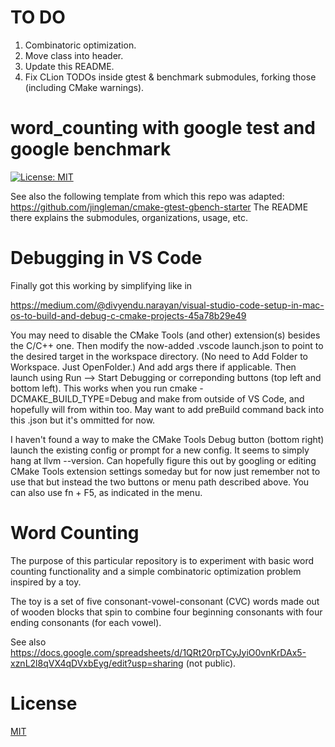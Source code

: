 

# TO DO

1. Combinatoric optimization.
1. Move class into header.
1. Update this README.
1. Fix CLion TODOs inside gtest & benchmark submodules, forking those (including CMake warnings).


# word_counting with google test and google benchmark

[![License: MIT](https://img.shields.io/badge/License-MIT-blue.svg)](https://opensource.org/licenses/MIT)

See also the following template from which this repo was adapted:
https://github.com/jingleman/cmake-gtest-gbench-starter
The README there explains the submodules, organizations, usage, etc.


# Debugging in VS Code

Finally got this working by simplifying like in

https://medium.com/@divyendu.narayan/visual-studio-code-setup-in-mac-os-to-build-and-debug-c-cmake-projects-45a78b29e49

You may need to disable the CMake Tools (and other) extension(s) besides the C/C++ one.
Then modify the now-added .vscode launch.json to point to the desired target in the
workspace directory. (No need to Add Folder to Workspace. Just OpenFolder.)
And add args there if applicable. Then launch using Run --> Start Debugging or
correponding buttons (top left and bottom left). This works when you run
cmake -DCMAKE_BUILD_TYPE=Debug and make from outside of VS Code, and hopefully
will from within too. May want to add preBuild command back into this .json but
it's ommitted for now.

I haven't found a way to make the CMake Tools Debug button (bottom right) launch the
existing config or prompt for a new config. It seems to simply hang at llvm --version.
Can hopefully figure this out by googling or editing CMake Tools extension settings
someday but for now just remember not to use
that but instead the two buttons or menu path described above. You can also use fn + F5,
as indicated in the menu.


# Word Counting

The purpose of this particular repository is to experiment with basic word counting
functionality and a simple combinatoric optimization problem inspired by a toy.

The toy is a set of five consonant-vowel-consonant (CVC) words made out of wooden
blocks that spin to combine four beginning consonants with four ending consonants (for
each vowel).

See also https://docs.google.com/spreadsheets/d/1QRt20rpTCyJyiO0vnKrDAx5-xznL2l8qVX4qDVxbEyg/edit?usp=sharing (not public).


# License

[MIT](http://opensource.org/licenses/MIT)

